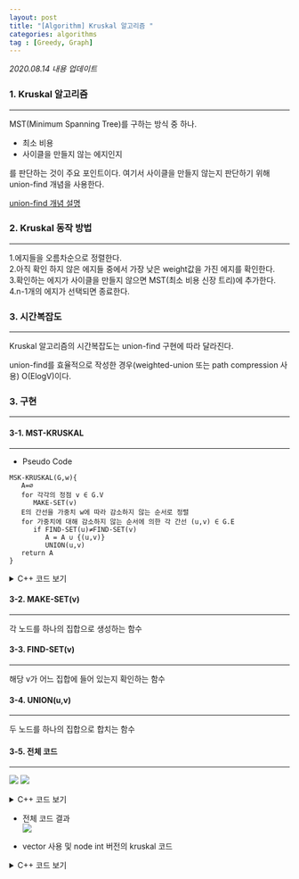 ```yaml
---
layout: post
title: "[Algorithm] Kruskal 알고리즘 "
categories: algorithms
tag : [Greedy, Graph]
---
```


_2020.08.14 내용 업데이트_  

### 1. Kruskal 알고리즘 
---
MST(Minimum Spanning Tree)를 구하는 방식 중 하나.  

- 최소 비용  
- 사이클을 만들지 않는 에지인지

를 판단하는 것이 주요 포인트이다. 여기서 사이클을 만들지 않는지 판단하기 위해 union-find 개념을 사용한다. 

[union-find 개념 설명](https://krispedia.github.io/algorithms/union-find/)

### 2. Kruskal 동작 방법<br>
---
   1.에지들을 오름차순으로 정렬한다.<br>
   2.아직 확인 하지 않은 에지들 중에서 가장 낮은 weight값을 가진 에지를 확인한다. <br>
   3.확인하는 에지가 사이클을 만들지 않으면 MST(최소 비용 신장 트리)에 추가한다.<br>
   4.n-1개의 에지가 선택되면 종료한다.<br>

### 3. 시간복잡도  
---
Kruskal 알고리즘의 시간복잡도는 union-find 구현에 따라 달라진다.  

union-find를 효율적으로 작성한 경우(weighted-union 또는 path compression 사용) O(ElogV)이다.  

### 3. 구현
---
#### 3-1. MST-KRUSKAL
---
- Pseudo Code
```
MSK-KRUSKAL(G,w){
   A=∅
   for 각각의 정점 v ∈ G.V
      MAKE-SET(v)
   E의 간선을 가중치 w에 따라 감소하지 않는 순서로 정렬
   for 가중치에 대해 감소하지 않는 순서에 의한 각 간선 (u,v) ∈ G.E
      if FIND-SET(u)≠FIND-SET(v)
         A = A ∪ {(u,v)}
         UNION(u,v)
   return A
}
```

<details>
<summary>C++ 코드 보기</summary>
<div markdown="1">

```cpp
void MST_Kruskal(char vertex[], Edge *edge[], SetItem *set[]){
    Edge **A = nullptr;
    int selectedEdge = 0;
    int sumEdgeCost = 0;

    for(int vIndex=0; vIndex<n; vIndex++){
        MAKE_SET(vIndex, vertex[vIndex], set);
    }
    mergeSort(edge, 0, m-1);

    for(int eIndex=0; eIndex<m; eIndex++){
        if(FIND_SET(edge[eIndex]->e1, set) != FIND_SET(edge[eIndex]->e2, set)) {
            if(selectedEdge==0)
                A = &edge[eIndex];
            else
                *(A + selectedEdge) = edge[eIndex];
            sumEdgeCost += edge[eIndex]->cost;
            selectedEdge++;
            Weighted_Union(edge[eIndex]->e1, edge[eIndex]->e2, set);
        }
        if(selectedEdge==n-1)
            break;
    }
    return;
}
```
</div>
</details>

#### 3-2. MAKE-SET(v)
---
각 노드를 하나의 집합으로 생성하는 함수

#### 3-3. FIND-SET(v)
---
해당 v가 어느 집합에 들어 있는지 확인하는 함수

#### 3-4. UNION(u,v)
---
두 노드를 하나의 집합으로 합치는 함수 

#### 3-5. 전체 코드
---
![](https://krispedia.github.io/assets/images/kruskal_ex1.jpg)
![](https://krispedia.github.io/assets/images/kruskal_ex2.jpg)

<details>
<summary>C++ 코드 보기</summary>
<div markdown="1">

```cpp
#include<iostream>
#define MAX 100
using namespace std;

struct Edge{
    char e1;
    char e2;
    int cost;
    Edge(char e1, char e2, int cost):e1(e1), e2(e2), cost(cost){}
    void print(){
        cout<<"("<<e1<<","<<e2<<") "<<cost<<endl;
    }
};
struct SetItem{
    char origin;
    char parent;
    SetItem(char origin, char parent): origin(origin), parent(parent){}
};

int size[10] = {1};
int n, m;

char FIND_SET(char target, SetItem **set);

////////////////// 출력용 /////////////////////////////
///
void checkSet(SetItem *set[]){
    for(int i=0; i<n; i++)
        cout<<set[i]->origin<<" ";
    cout<<endl;
    for(int i=0; i<n; i++)
        cout<<set[i]->parent<<" ";
    cout<<endl;
}
void printSet(SetItem *set[]){
    bool done[MAX] = {false};
    bool head[MAX] = {false};
    for(int setIndex=0; setIndex<n; setIndex++){
        char headChar = set[setIndex]->parent;
        for(int subIndex=0; subIndex<n; subIndex++){
            if(set[subIndex]->origin == headChar)
                head[subIndex] = true;
        }
    }
    for(int index=0; index<n; index++){
        if(head[index]){
            char headChar = set[index]->origin;
            cout<<"{ ";
            for(int setIndex=0; setIndex<n; setIndex++){
                if(FIND_SET(set[setIndex]->origin, set) == headChar)
                    cout<<set[setIndex]->origin<<" ";
            }
            cout<<"} ";
        }
    }
    cout<<endl;
}
///
////////////////////////////////////////////////////////

void MAKE_SET(int index, char in, SetItem **set){
    *(set+index) = new SetItem(in, in);
}
char FIND_SET(char target, SetItem **set){
    int targetIndex;
    for(int sIndex=0; sIndex<n; sIndex++){
        if(set[sIndex]->origin == target) {
            targetIndex = sIndex;
            break;
        }
    }
    if(set[targetIndex]->parent != set[targetIndex]->origin){
        set[targetIndex]->parent = FIND_SET(set[targetIndex]->parent, set);
    }
    return set[targetIndex]->parent;
}
void Weighted_Union(char e1, char e2, SetItem **set){
    char x = FIND_SET(e1, set);
    char y = FIND_SET(e2, set);
    int xIndex, yIndex;

    for(int sIndex=0; sIndex<n; sIndex++){
        if(set[sIndex]->origin == x)
            xIndex = sIndex;
        if(set[sIndex]->origin == y)
            yIndex = sIndex;
    }

    if(size[xIndex] < size[yIndex]) {
        set[xIndex]->parent = y;
        size[y] = size[y] + size[x];
    }
    else{
        set[yIndex]->parent = x;
        size[x] = size[x] + size[y];
    }

}
void merge(Edge *arr[], int begin, int q, int end){
    Edge *a[end];
    int i=begin, j=q+1, k=begin;

    while(i<=q && j<=end){
        if(arr[i]->cost<=arr[j]->cost)
            a[k++] = arr[i++];
        else
            a[k++] = arr[j++];
    }
    int tmp = i>q? j:i;
    while(k<=end)
        a[k++] = arr[tmp++];
    for(int i=begin; i<=end; i++)
        arr[i] = a[i];
}
void mergeSort(Edge *arr[], int begin, int end) {
    if (begin < end) {
        int q = (begin + end) / 2;
        mergeSort(arr, begin, q);
        mergeSort(arr, q + 1, end);
        merge(arr, begin, q, end);
    }
}
void MST_Kruskal(char vertex[], Edge *edge[], SetItem *set[]){
    Edge **A = nullptr;
    int selectedEdge = 0;
    int sumEdgeCost = 0;

    for(int vIndex=0; vIndex<n; vIndex++){
        MAKE_SET(vIndex, vertex[vIndex], set);
    }
    mergeSort(edge, 0, m-1);

    for(int eIndex=0; eIndex<m; eIndex++){
        if(FIND_SET(edge[eIndex]->e1, set) != FIND_SET(edge[eIndex]->e2, set)) {
            cout<<"("<<edge[eIndex]->e1<<","<<edge[eIndex]->e2<<") cost: "<<edge[eIndex]->cost<<endl;
            if(selectedEdge==0)
                A = &edge[eIndex];
            else
                *(A + selectedEdge) = edge[eIndex];
            sumEdgeCost += edge[eIndex]->cost;
            selectedEdge++;
            Weighted_Union(edge[eIndex]->e1, edge[eIndex]->e2, set);
        }
        if(selectedEdge==n-1)
            break;
    }
    cout<<"Cost Sum: "<<sumEdgeCost<<endl;
    return;
}

int main(){
    n=9;
    m=14;
    SetItem *set[n];
    char vertex[] = {'a','b','c','d','e','f','g','h','i'};
    Edge *edge[] = { new Edge('a','b', 4),
                     new Edge('a','h', 8),
                     new Edge('b','c', 8),
                     new Edge('b','h', 11),
                     new Edge('c','d', 7),
                     new Edge('c','i', 2),
                     new Edge('c','f', 4),
                     new Edge('d','e', 9),
                     new Edge('d','f', 14),
                     new Edge('e','f', 10),
                     new Edge('f','g', 2),
                     new Edge('g','i', 6),
                     new Edge('g','h', 1),
                     new Edge('h','i', 7)
    };

    MST_Kruskal(vertex, edge, set);

    return 0;
}

```
</div>
</details>

- 전체 코드 결과  
![](https://krispedia.github.io/assets/images/kruskal_ex3.jpg)

- vector 사용 및 node int 버전의 kruskal 코드  

<details>
<summary>C++ 코드 보기</summary>
<div markdown="1">

```cpp
#include<iostream>
#include<vector>
#include<algorithm>
#define MAX 100000

using namespace std;

struct Edge{
    int e1;
    int e2;
    int cost;
    Edge(int e1, int e2, int cost):e1(e1), e2(e2), cost(cost){}
    void print(){cout<<"("<<e1<<","<<e2<<") "<<cost<<endl;}
};

int n,m;
int p[MAX];
int size[MAX]={1};
vector<Edge*> edge;
int vertex[MAX];

bool compare(Edge* a, Edge* b){
    return a->cost < b->cost;
}
int findIndex(int e){
    for(int i=0; i<n; i++){
        if(vertex[i]==e)
            return i;
    }
    return NULL;
}
int find(int x){
    if(x==p[findIndex(x)])
        return x;
    return p[findIndex(x)] = find(p[findIndex(x)]);
}
void Union(int e1, int e2){
    int p1 = find(e1);
    int p2 = find(e2);

    if(p1!=p2){
        if(size[findIndex(p1)]<size[findIndex(p2)]) {
            p[findIndex(p1)] = p[findIndex(p2)];
            size[findIndex(p2)]+=size[findIndex(p1)];
        }
        else{
            p[findIndex(p2)] = p[findIndex(p1)];
            size[findIndex(p1)]+=size[findIndex(p2)];
        }
    }
}
void printP(){
    cout<<"=== PARENT =="<<endl;
    for(int i=0; i<n; i++){
        cout<<p[i]<<" ";
    }
    cout<<endl;
}
int main(){
    cin>>n>>m;
    for(int i=0; i<n; i++)
        vertex[i] = i+1;

    for(int i=0; i<m; i++){
        int e1, e2, cost;
        cin>>e1>>e2>>cost;
        edge.push_back(new Edge(e1, e2, cost));
    }
    sort(edge.begin(), edge.end(), compare);

    //for(auto it: edge) it->print();
    // parent 초기화
    for(int i=0; i<n; i++){
        p[i] = vertex[i];
    }
    int sum=0;
    for(int i=0; i<m; i++){
        if(find(edge[i]->e1) != find(edge[i]->e2)){
            cout<<"("<<edge[i]->e1<<","<<edge[i]->e2<<") "<<edge[i]->cost<<endl;
            Union(edge[i]->e1, edge[i]->e2);
            sum+=edge[i]->cost;
            //printP();
        }
    }
    cout<<sum<<endl;

    return 0;
}

```

<div class="divider"></div>
**[참고 자료]**
- [Introduction to Algorithms, Third Edition](https://en.wikipedia.org/wiki/Introduction_to_Algorithms)
- [권오흠 교수님의 알고리즘 강의](https://www.youtube.com/watch?v=i4ZDgJS0_yM&list=PL52K_8WQO5oUuH06MLOrah4h05TZ4n38l&index=34)